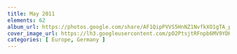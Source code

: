 ```yaml
---
title: May 2011
elements: 62
album_url: https://photos.google.com/share/AF1QipPVVS5HnNZ1NvfkXO1gTA_pn4eye6J8SdwjmdyK9XqQLGD1uvN9f2YnFw7_QgDYoQ?key=VXQzZTU5VS03dEo5ZjR0TXctcFZQX3BGNEg4OHNn
cover_image_url: https://lh3.googleusercontent.com/pO2PtsjtRFnpb6MV9YDH8NqM_PMPo4-BG7HafZIb_q2cgACSYRW-Gdk3EI1GyrfgyUZce59drL9EFpmRdlde65eHSCmQCKKVNR0qWhZ-ePGl4VOqrdAhj-3PhSCh2mlPxibK-LojzRG8iBVy9anSIw_RyuaN6-NGU4x9dFGvQ8uyJ1ONr-MwQkg8fKasEvX9YWZuJ6V6l6OxPdLIjiFwwHjxmsAOQlV1JHMAALvQrDRKh3RhOHNiVjs5Bycxh0N-IxS2Ip7JtWhWDl7VcrIrV6WFVBVuLS0jSM4HZRqc2qyb8K8Rwam6V6j6YaT7ybBN3fx-zb66BRURhTUQbJoV_4IJKsCVbllbuyXarW5odYO34msmOju_mYz2WVYSUf2uvxItJS3Uj3F2WB83elhvG1j5Usm6P0QZbeWlw6ocVHVE9F_zcYantRNRBaLjkfcys0MIOeURyEX4TjX6gN9CuXWbQ9kQxlSPRd0CWt-cDGZnkdFM_wkHJFRbMQOxQdQ2L3RUR3KlalkUUOuyukwjs1r5BEYtq7AxALzxMe6G19gk9SXjwaPThvuel2bVNv-DZBXlBSmTCaJVn_IxX-TJa3r65J0SOBlY1LqC5dCy6h1-yOhZU6OW9FpaH7XM8LTmqUjAcHwKpZawaYnlDsJNHgg=s195-p-k-no
categories: [ Europe, Germany ]
---
```

